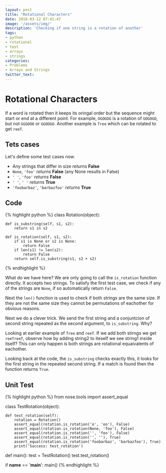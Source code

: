 ```yaml
---
layout: post
title: "Rotational Characters"
date: 2018-03-12 07:41:47
image: '/assets/img/'
description: 'Checking if one string is a rotation of another'
tags:
- python
- rotational
- test
- arrays
- strings
categories:
- Problems
- Arrays and Strings
twitter_text:
---
```


# Rotational Characters
If a word is rotated then it keeps its oringal order but the sequence might start or end at a different point. For example, `OGOGOG` is a rotation of `GOGOGO`, but not `GGGOOO` or `GGOOGO`. Another example is `Tree` which can be rotated to get `reeT`. 

## Tets cases
Let's define some test cases now.

- Any strings that differ in size *returns* **False**
- `None`, `'foo'` *returns* **False** (any None results in False)
- `' '`, `'foo'` *returns* **False**
- `' '`, `' '` *returns* **True**
- `'foobarbaz'`, `'barbazfoo'` *returns* **True**

## Code
{% highlight python %}
class Rotation(object):

    def is_substring(self, s1, s2):
        return s1 in s2

    def is_rotation(self, s1, s2):
        if s1 is None or s2 is None:
            return False
        if len(s1) != len(s2):
            return False
        return self.is_substring(s1, s2 + s2)
{% endhighlight %}

What do we have here? We are only going to call the `is_rotation` function directly. It accepts two strings. To satisfy the first test case, we check if any of the strings are `None`, if so automatically return `False`. 

Next the `len()` function is used to check if both strings are the same size. If they are not the same size they cannot be permutations of eachother for obvious reasons.

Next we do a clever trick. We send the first string and a conjuntcion of second string repeated as the second argument, to `is_substring`. Why?

Looking at earlier example of `Tree` and `reeT`. If we add both stirngs we get `reeTreeT`, observe how by adding string2 to iteself we see string1 inside itself? This can only happen is both strings are rotational equaivalents of eachother. 

Looking back at the code, the `is_substring` checks exactly this, it looks for the first string in the repeated second string. If a match is found then the function returns `True`.

## Unit Test

{% highlight python %}
from nose.tools import assert_equal

class TestRotation(object):

    def test_rotation(self):
        rotation = Rotation()
        assert_equal(rotation.is_rotation('o', 'oo'), False)
        assert_equal(rotation.is_rotation(None, 'foo'), False)
        assert_equal(rotation.is_rotation('', 'foo'), False)
        assert_equal(rotation.is_rotation('', ''), True)
        assert_equal(rotation.is_rotation('foobarbaz', 'barbazfoo'), True)
        print('Success: test_rotation')


def main():
    test = TestRotation()
    test.test_rotation()


if __name__ == '__main__':
    main()
{% endhighlight %}














